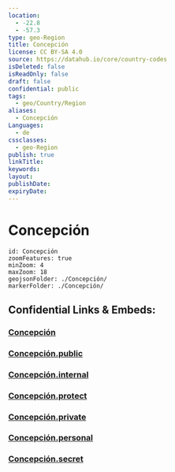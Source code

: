 ```yaml
---
location:
  - -22.8
  - -57.3
type: geo-Region
title: Concepción
license: CC BY-SA 4.0
source: https://datahub.io/core/country-codes
isDeleted: false
isReadOnly: false
draft: false
confidential: public
tags:
  - geo/Country/Region
aliases:
  - Concepción
Languages:
  - de
cssclasses:
  - geo-Region
publish: true
linkTitle:
keywords:
layout:
publishDate:
expiryDate:
---
```


# Concepción

```leaflet
id: Concepción
zoomFeatures: true 
minZoom: 4 
maxZoom: 18
geojsonFolder: ./Concepción/
markerFolder: ./Concepción/
```


## Confidential Links & Embeds: 

### [Concepción](/_Standards/Earth/Continent/America~South/Paraguay/departments~Paraguay/Concepción.md) 

### [Concepción.public](/_public/Earth/Continent/America~South/Paraguay/departments~Paraguay/Concepción.public.md) 

### [Concepción.internal](/_internal/Earth/Continent/America~South/Paraguay/departments~Paraguay/Concepción.internal.md) 

### [Concepción.protect](/_protect/Earth/Continent/America~South/Paraguay/departments~Paraguay/Concepción.protect.md) 

### [Concepción.private](/_private/Earth/Continent/America~South/Paraguay/departments~Paraguay/Concepción.private.md) 

### [Concepción.personal](/_personal/Earth/Continent/America~South/Paraguay/departments~Paraguay/Concepción.personal.md) 

### [Concepción.secret](/_secret/Earth/Continent/America~South/Paraguay/departments~Paraguay/Concepción.secret.md)

